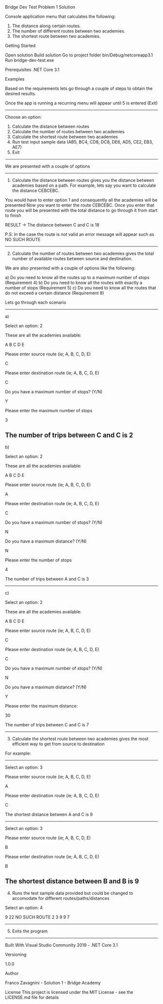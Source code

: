 Bridge Dev Test Problem 1 Solution

Console application menu that calculates the following:

1. The distance along certain routes.
2. The number of different routes between two academies.
3. The shortest route between two academies.

Getting Started

Open solution
Build solution
Go to project folder bin/Debug/netcoreapp3.1
Run bridge-dev-test.exe

Prerequisites
.NET Core 3.1

Examples

Based on the requirements lets go through a couple of steps to obtain the desired results.

Once the app is running a recurring menu will appear until 5 is entered (Exit)

---------------------------------------------------------------------------
Choose an option:

1) Calculate the distance between routes
2) Calculate the number of routes between two academies
3) Calculate the shortest route between two academies
4) Run test input sample data (AB5, BC4, CD8, DC8, DE6, AD5, CE2, EB3, AE7)
5) Exit
---------------------------------------------------------------------------

We are presented with a couple of options

----------------------------------------------------------------------------------------------------------------------------------------------------------------------

1) Calculate the distance between routes gives you the distance between academies based on a path. For example, lets say you want to calculate the distance CEBCEBC.

You would have to enter option 1 and consequently all the academies will be presented 
Now you want to enter the route CEBCEBC. Once you enter that route you will be presented with the total distance to go through it from start to finish

RESULT -> The distance between C and C is 18

P.S: In the case the route is not valid an error message will appear such as NO SUCH ROUTE


----------------------------------------------------------------------------------------------------------------------------------------------------------------------

2) Calculate the number of routes between two academies gives the total number of available routes between source and destination.

We are also presented with a couple of options like the following:

a) Do you need to know all the routes up to a maximum number of stops (Requirement 4)
b) Do you need to know all the routes with exactly a number of stops (Requirement 5)
c) Do you need to know all the routes that do not exceed a certain distance (Requirement 8)

Lets go through each scenario

---------------------------------------------------------------------
a) 

Select an option: 2

These are all the academies available:

A B C D E

Please enter source route (ie; A, B, C, D, E)

C

Please enter destination route (ie; A, B, C, D, E)

C

Do you have a maximum number of stops? (Y/N)

Y

Please enter the maximum number of stops

3

The number of trips between C and C is 2
---------------------------------------------------------------------	

b)

Select an option: 2

These are all the academies available:

A B C D E

Please enter source route (ie; A, B, C, D, E)

A

Please enter destination route (ie; A, B, C, D, E)

C

Do you have a maximum number of stops? (Y/N)

N

Do you have a maximum distance? (Y/N)

N

Please enter the number of stops

4

The number of trips between A and C is 3  

---------------------------------------------------------------------

c)

Select an option: 2

These are all the academies available:

A B C D E

Please enter source route (ie; A, B, C, D, E)

C

Please enter destination route (ie; A, B, C, D, E)

C

Do you have a maximum number of stops? (Y/N)

N

Do you have a maximum distance? (Y/N)

Y

Please enter the maximum distance:

30

The number of trips between C and C is 7

---------------------------------------------------------------------

3) Calculate the shortest route between two academies gives the most efficient way to get from source to destination

For example:

---------------------------------------------------------------------
Select an option: 3

Please enter source route (ie; A, B, C, D, E)

A

Please enter destination route (ie; A, B, C, D, E)

C

The shortest distance between A and C is 9

---------------------------------------------------------------------
Select an option: 3

Please enter source route (ie; A, B, C, D, E)

B

Please enter destination route (ie; A, B, C, D, E)

B

The shortest distance between B and B is 9
---------------------------------------------------------------------

4) Runs the test sample data provided but could be changed to accomodate for different routes/paths/distances

Select an option: 4

9
22
NO SUCH ROUTE
2
3
9
9
7

---------------------------------------------------------------------

5) Exits the program

---------------------------------------------------------------------


Built With
Visual Studio Community 2019 - .NET Core 3.1

Versioning

1.0.0

Author

Franco Zavagnini - Solution 1 - Bridge Academy

License
This project is licensed under the MIT License - see the LICENSE.md file for details

